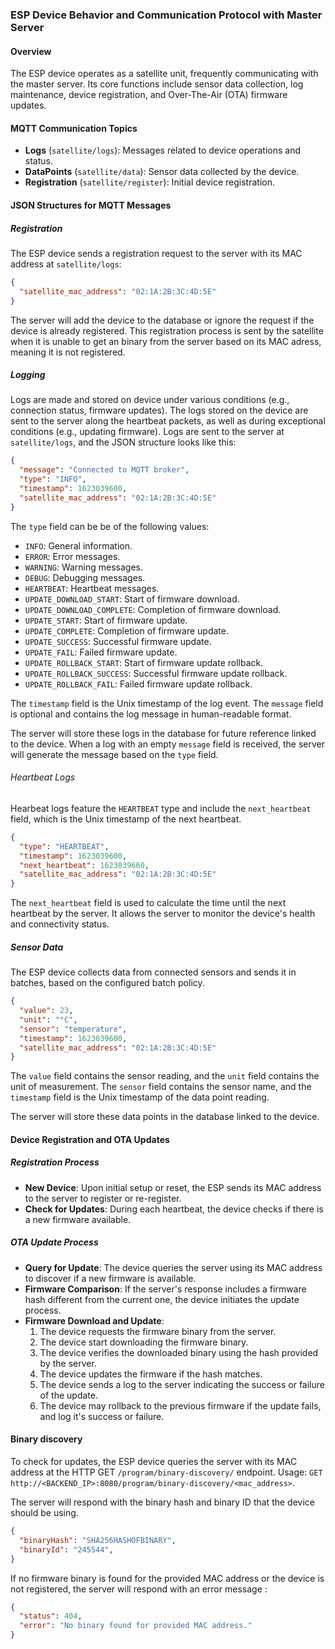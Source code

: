 ### ESP Device Behavior and Communication Protocol with Master Server

#### Overview
The ESP device operates as a satellite unit, frequently communicating with the master server. Its core functions include sensor data collection, log maintenance, device registration, and Over-The-Air (OTA) firmware updates.

#### MQTT Communication Topics
- **Logs** (`satellite/logs`): Messages related to device operations and status.
- **DataPoints** (`satellite/data`): Sensor data collected by the device.
- **Registration** (`satellite/register`): Initial device registration.

#### JSON Structures for MQTT Messages

##### Registration
The ESP device sends a registration request to the server with its MAC address at `satellite/logs`:

```json
{
  "satellite_mac_address": "02:1A:2B:3C:4D:5E"
}
```

The server will add the device to the database or ignore the request if the device is already registered.
This registration process is sent by the satellite when it is unable to get an binary from the server based on its MAC adress, meaning it is not registered.


##### Logging
Logs are made and stored on device under various conditions (e.g., connection status, firmware updates).
The logs stored on the device are sent to the server along the heartbeat packets, as well as during exceptional conditions (e.g., updating firmware).
Logs are sent to the server at `satellite/logs`, and the JSON structure looks like this:

```json
{
  "message": "Connected to MQTT broker",
  "type": "INFO",
  "timestamp": 1623039600,
  "satellite_mac_address": "02:1A:2B:3C:4D:5E"
}
```

The `type` field can be be of the following values:
- `INFO`: General information.
- `ERROR`: Error messages.
- `WARNING`: Warning messages.
- `DEBUG`: Debugging messages.
- `HEARTBEAT`: Heartbeat messages.
- `UPDATE_DOWNLOAD_START`: Start of firmware download.
- `UPDATE_DOWNLOAD_COMPLETE`: Completion of firmware download.
- `UPDATE_START`: Start of firmware update.
- `UPDATE_COMPLETE`: Completion of firmware update.
- `UPDATE_SUCCESS`: Successful firmware update.	
- `UPDATE_FAIL`: Failed firmware update.
- `UPDATE_ROLLBACK_START`: Start of firmware update rollback.
- `UPDATE_ROLLBACK_SUCCESS`: Successful firmware update rollback.
- `UPDATE_ROLLBACK_FAIL`: Failed firmware update rollback.

The `timestamp` field is the Unix timestamp of the log event.
The `message` field is optional and contains the log message in human-readable format.

The server will store these logs in the database for future reference linked to the device.
When a log with an empty `message` field is received, the server will generate the message based on the `type` field.

###### Heartbeat Logs

Hearbeat logs feature the `HEARTBEAT` type and include the `next_heartbeat` field, which is the Unix timestamp of the next heartbeat.

```json
{
  "type": "HEARTBEAT",
  "timestamp": 1623039600,
  "next_heartbeat": 1623039660,
  "satellite_mac_address": "02:1A:2B:3C:4D:5E"
}
```

The `next_heartbeat` field is used to calculate the time until the next heartbeat by the server.
It allows the server to monitor the device's health and connectivity status.

##### Sensor Data
The ESP device collects data from connected sensors and sends it in batches, based on the configured batch policy.

```json
{
  "value": 23,
  "unit": "°C",
  "sensor": "temperature",
  "timestamp": 1623039600,
  "satellite_mac_address": "02:1A:2B:3C:4D:5E"
}
```

The `value` field contains the sensor reading, and the `unit` field contains the unit of measurement.
The `sensor` field contains the sensor name, and the `timestamp` field is the Unix timestamp of the data point reading.

The server will store these data points in the database linked to the device.

#### Device Registration and OTA Updates

##### Registration Process
- **New Device**: Upon initial setup or reset, the ESP sends its MAC address to the server to register or re-register.
- **Check for Updates**: During each heartbeat, the device checks if there is a new firmware available.

##### OTA Update Process
- **Query for Update**: The device queries the server using its MAC address to discover if a new firmware is available.
- **Firmware Comparison**: If the server's response includes a firmware hash different from the current one, the device initiates the update process.
- **Firmware Download and Update**:
  1. The device requests the firmware binary from the server.
  2. The device start downloading the firmware binary.
  3. The device verifies the downloaded binary using the hash provided by the server.
  4. The device updates the firmware if the hash matches.
  5. The device sends a log to the server indicating the success or failure of the update.
  6. The device may rollback to the previous firmware if the update fails, and log it's success or failure.

#### Binary discovery

To check for updates, the ESP device queries the server with its MAC address at the HTTP GET `/program/binary-discovery/` endpoint.
Usage: `GET http://<BACKEND_IP>:8080/program/binary-discovery/<mac_address>`.

The server will respond with the binary hash and binary ID that the device should be using.

```json
{
  "binaryHash": "SHA256HASHOFBINARY",
  "binaryId": "245544",
}
```

If no firmware binary is found for the provided MAC address or the device is not registered, the server will respond with an error message :

```json
{
  "status": 404,
  "error": "No binary found for provided MAC address."
}
```
